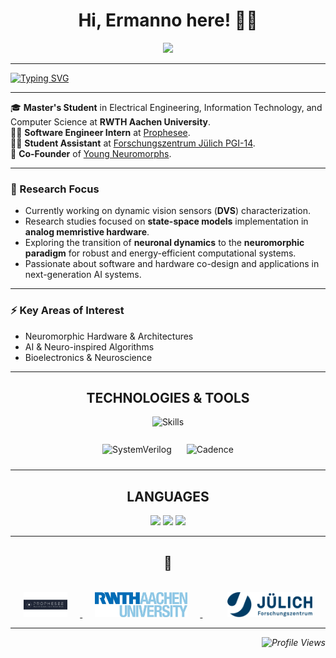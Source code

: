 <h1 align="center">Hi, Ermanno here! 👋🏼</h1>

<div align="center">
  <a href="https://www.linkedin.com/in/ermanno-fiorillo-799296171" target="_blank">
    <img src="https://img.shields.io/badge/LinkedIn-0077B5?style=for-the-badge&logo=linkedin&logoColor=white" />
  </a>
</div>

<hr/>


[![Typing SVG](https://readme-typing-svg.demolab.com/?font=Fira+Code&size=25&duration=4000&pause=1500&color=0D47A1&center=false&vCenter=true&width=1000&lines=Electrical+Engineering+%7C+Computer+Science;Neuromorphic+Computing+%7C+In-Memory+Computing;Curiosity+Driven)](https://git.io/typing-svg)

<hr/>

🎓 **Master's Student** in Electrical Engineering, Information Technology, and Computer Science at **RWTH Aachen University**.  
👨‍💻 **Software Engineer Intern** at [Prophesee](https://www.prophesee.ai/).  
👨‍💻 **Student Assistant** at [Forschungszentrum Jülich PGI-14](https://www.fz-juelich.de/en/pgi/pgi-14).  
🧠 **Co-Founder** of [Young Neuromorphs](https://linktr.ee/youngneuromorphs).


---

### **🔬 Research Focus**
- Currently working on dynamic vision sensors (**DVS**) characterization.
- Research studies focused on **state-space models** implementation in **analog memristive hardware**.  
- Exploring the transition of **neuronal dynamics** to the **neuromorphic paradigm** for robust and energy-efficient computational systems.  
- Passionate about software and hardware co-design and applications in next-generation AI systems.

---

### **⚡ Key Areas of Interest**
- Neuromorphic Hardware & Architectures  
- AI & Neuro-inspired Algorithms  
- Bioelectronics & Neuroscience 

---

<h2 align="center">TECHNOLOGIES & TOOLS </h2>

<p align="center">
  <!-- Skillicons -->
  <img src="https://skillicons.dev/icons?i=python,cpp,matlab,pytorch,tensorflow,git,latex" alt="Skills" /><br><br>

  <!-- Extra Tools -->
  <img src="https://www.accellera.org/images/about/policies/logos/systemverilog-logo.png" alt="SystemVerilog" width="100" height="30" style="margin: 10px;" />
  <img src="https://commons.wikimedia.org/wiki/Special:FilePath/Cadence-Logo.svg" alt="Cadence" width="100" height="30" style="margin: 10px;" />
</p>

---

<div align="center">
  <h2>LANGUAGES</h2>
  <img src="https://img.shields.io/badge/English-C1-f39f37?style=for-the-badge&logoColor=white" />
  <img src="https://img.shields.io/badge/German-A2-6a994e?style=for-the-badge&logoColor=white" />
  <img src="https://img.shields.io/badge/Italian-Native-2a9d8f?style=for-the-badge&logoColor=white" />
</div>

---
<h2 align="center">🤝</h2>

<br/>
<div align="center">
  <!-- Prophesee Logo -->
  <a href="mailto:efiorillo@prophesee.ai">
    <img src="Logo/Prophesee.png" alt="Prophesee" height="40" style="margin-right: 20px;">
  </a>
  &nbsp;&nbsp;&nbsp;&nbsp;
  <!-- RWTH Aachen Logo -->
  <a href="mailto:ermanno.fiorillo@rwth-aachen.de">
    <img src="Logo/RWTH.jpg" alt="RWTH Aachen" height="40" style="margin-right: 20px;">
  </a>
  &nbsp;&nbsp;&nbsp;&nbsp;
  <!-- Forschungszentrum Jülich Logo -->
  <a href="https://www.fz-juelich.de/profile/fiorillo_e">
    <img src="Logo/Juelich.png" alt="Forschungszentrum Jülich" height="40" style="margin-left: 20px;">
  </a>
</div>

---



<div style="display: flex; justify-content: flex-end;">
    <i>
        <img src="https://komarev.com/ghpvc/?username=ErmannoF00&label=Profile%20views&color=0e75b6&style=flat" alt="Profile Views">
    </i>
</div>

